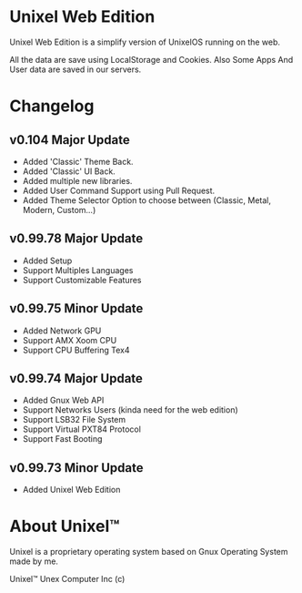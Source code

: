 # Unixel Web Edition

Unixel Web Edition is a simplify version
of UnixelOS running on the web.

All the data are save using LocalStorage and Cookies.
Also Some Apps And User data are saved in our servers.

# Changelog

## v0.104 Major Update
- Added 'Classic' Theme Back.
- Added 'Classic' UI Back.
- Added multiple new libraries.
- Added User Command Support using Pull Request.
- Added Theme Selector Option to choose between (Classic, Metal, Modern, Custom...)

## v0.99.78 Major Update
- Added Setup
- Support Multiples Languages
- Support Customizable Features

## v0.99.75 Minor Update
- Added Network GPU
- Support AMX Xoom CPU
- Support CPU Buffering Tex4

## v0.99.74 Major Update
- Added Gnux Web API
- Support Networks Users (kinda need for the web edition)
- Support LSB32 File System
- Support Virtual PXT84 Protocol
- Support Fast Booting

## v0.99.73 Minor Update
- Added Unixel Web Edition

# About Unixel™

Unixel is a proprietary operating system
based on Gnux Operating System made by me.

Unixel™
Unex Computer Inc (c)

